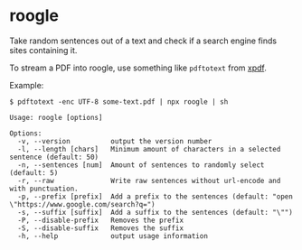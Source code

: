 # roogle

Take random sentences out of a text and check if a search engine finds sites containing it.

To stream a PDF into roogle, use something like `pdftotext` from [xpdf](https://www.xpdfreader.com/).

Example:

```
$ pdftotext -enc UTF-8 some-text.pdf | npx roogle | sh
```

```
Usage: roogle [options]

Options:
  -v, --version          output the version number
  -l, --length [chars]   Minimum amount of characters in a selected sentence (default: 50)
  -n, --sentences [num]  Amount of sentences to randomly select (default: 5)
  -r, --raw              Write raw sentences without url-encode and with punctuation.
  -p, --prefix [prefix]  Add a prefix to the sentences (default: "open \"https://www.google.com/search?q=")
  -s, --suffix [suffix]  Add a suffix to the sentences (default: "\"")
  -P, --disable-prefix   Removes the prefix
  -S, --disable-suffix   Removes the suffix
  -h, --help             output usage information
```